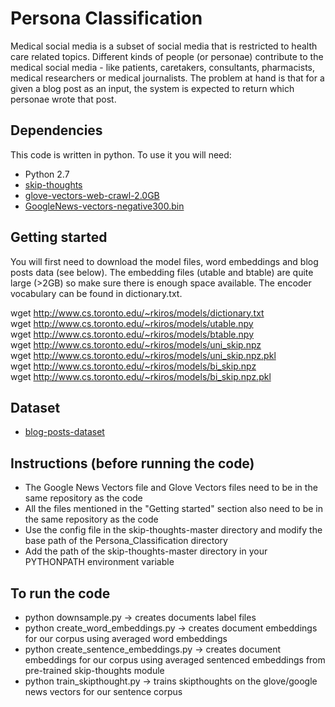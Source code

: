 # Persona Classification
Medical social media is a subset of social media that is restricted to health care related topics. Different kinds of people (or personae) contribute to the medical social media - like patients, caretakers, consultants, pharmacists, medical researchers or medical journalists. The problem at hand is that for a given a blog post as an input, the system is expected to return which personae wrote that post.

## Dependencies
This code is written in python. To use it you will need:

* Python 2.7
* [skip-thoughts](https://github.com/ryankiros/skip-thoughts)
* [glove-vectors-web-crawl-2.0GB](https://nlp.stanford.edu/projects/glove/)
* [GoogleNews-vectors-negative300.bin](https://drive.google.com/file/d/0B7XkCwpI5KDYNlNUTTlSS21pQmM/edit)

## Getting started

You will first need to download the model files, word embeddings and blog posts data (see below). The embedding files (utable and btable) are quite large (>2GB) so make sure there is enough space available. The encoder vocabulary can be found in dictionary.txt.

wget http://www.cs.toronto.edu/~rkiros/models/dictionary.txt  
wget http://www.cs.toronto.edu/~rkiros/models/utable.npy  
wget http://www.cs.toronto.edu/~rkiros/models/btable.npy  
wget http://www.cs.toronto.edu/~rkiros/models/uni_skip.npz  
wget http://www.cs.toronto.edu/~rkiros/models/uni_skip.npz.pkl  
wget http://www.cs.toronto.edu/~rkiros/models/bi_skip.npz  
wget http://www.cs.toronto.edu/~rkiros/models/bi_skip.npz.pkl  

## Dataset

* [blog-posts-dataset](https://drive.google.com/file/d/0B_9ISEpIrWxEVGw4aGttWTFGT0U/view)

## Instructions (before running the code)
* The Google News Vectors file and Glove Vectors files need to be in the same repository as the code
* All the files mentioned in the "Getting started" section also need to be in the same repository as the code
* Use the config file in the skip-thoughts-master directory and modify the base path of the Persona_Classification directory
* Add the path of the skip-thoughts-master directory in your PYTHONPATH environment variable

## To run the code
* python downsample.py -> creates documents label files
* python create_word_embeddings.py -> creates document embeddings for our corpus using averaged word embeddings
* python create_sentence_embeddings.py -> creates document embeddings for our corpus using averaged sentenced embeddings from pre-trained skip-thoughts module
* python train_skipthought.py -> trains skipthoughts on the glove/google news vectors for our sentence corpus
